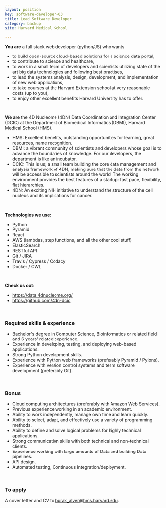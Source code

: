 ```yaml
---
layout: position
key: software-developer-03
title: Lead Software Developer
category: backup
site: Harvard Medical School

---
```


**You are** a full stack web developer (python/JS) who wants

- to build open-source cloud-based solutions for a science data portal,
- to contribute to science and healthcare,
- to work in a small team of developers and scientists utilizing state of the art big data technologies and following best practises, 
- to lead the systems analysis, design, development, and implementation of new web applications,
- to take courses at the Harvard Extension school at very reasonable costs (up to you),
- to enjoy other excellent benefits Harvard University has to offer.

<br class="no-print" />

**We are** the 4D Nucleome (4DN) Data Coordination and Integration Center (DCIC) at the Department of Biomedical Informatics (DBMI), Harvard Medical School (HMS).

- HMS: Excellent benefits, outstanding opportunities for learning, great resources, name recognition.
- DBMI: a vibrant community of scientists and developers whose goal is to advance the boundaries of knowledge. For our developers, the department is like an incubator.
- DCIC: This is us; a small team building the core data management and analysis framework of 4DN, making sure that the data from the network will be accessible to scientists around the world. The working environment provides the best features of a startup: fast pace, flexibility, flat hierarchies.
- 4DN: An exciting NIH initiative to understand the structure of the cell nucleus and its implications for cancer.

<br class="no-print" />

**Technologies we use:**

- Python
- Pyramid
- React
- AWS (lambdas, step functions, and all the other cool stuff)
- ElasticSearch
- RESTful API
- Git / JIRA
- Travis / Cypress / Codacy
- Docker / CWL

<br class="no-print" />

**Check us out**:

- <https://data.4dnucleome.org/>
- <https://github.com/4dn-dcic>

<br class="no-print" />

### Required skills & experience

- Bachelor's degree in Computer Science, Bioinformatics or related field and 6 years' related experience.
- Experience in developing, testing, and deploying web-based applications.
- Strong Python development skills.
- Experience with Python web frameworks (preferably Pyramid / Pylons).
- Experience with version control systems and team software development (preferably Git).

<br class="no-print" />

### Bonus

- Cloud computing architectures (preferably with Amazon Web Services).
- Previous experience working in an academic environment.
- Ability to work independently, manage own time and learn quickly.
- Ability to select, adapt, and effectively use a variety of programming methods.
- Ability to define and solve logical problems for highly technical applications.
- Strong communication skills with both technical and non-technical clients.
- Experience working with large amounts of Data and building Data pipelines.
- API design.
- Automated testing, Continuous integration/deployment.

<br class="no-print" />

### To apply
A cover letter and CV to [burak_alver@hms.harvard.edu](mailto:burak_alver@hms.harvard.edu).
